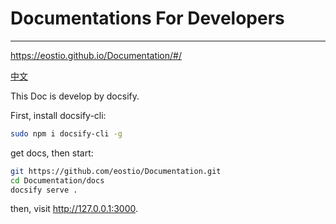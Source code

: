 # Documentations For Developers

---------------------------------------

https://eostio.github.io/Documentation/#/

[中文](README_zh_CN.md)

This Doc is develop by docsify.

First, install docsify-cli:

```bash
sudo npm i docsify-cli -g
```

get docs, then start:

```bash
git https://github.com/eostio/Documentation.git
cd Documentation/docs
docsify serve .
```

then, visit http://127.0.0.1:3000.